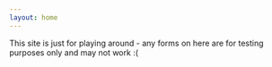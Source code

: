 ```yaml
---
layout: home
---
```

This site is just for playing around - any forms on here are for testing purposes only and may not work :(

<div id="inthedigital_5706163895140352" class="agile_crm_form_embed"><span style="display:none">Fill out my <a href="https://inthedigital.agilecrm.com/forms/5706163895140352">online form</a></span></div>